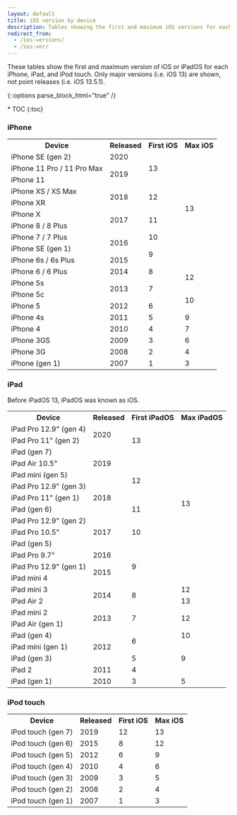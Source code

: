 ```yaml
---
layout: default
title: iOS version by device
description: Tables showing the first and maximum iOS versions for each iPhone, iPad, and iPod touch.
redirect_from: 
  - /ios-versions/ 
  - /ios-ver/
---
```


These tables show the first and maximum version of iOS or iPadOS for each iPhone, iPad, and iPod touch. Only major versions (i.e. iOS 13) are shown, not point releases (i.e. iOS 13.5.1).

{::options parse_block_html="true" /}
<div id="compact-toc">
* TOC
{:toc}
</div>

### iPhone

<table class="full-width">
  <tr>
    <th>Device</th>
    <th>Released</th>
    <th>First iOS</th>
    <th>Max iOS</th>
  </tr>
  <tr>
    <td>iPhone SE (gen 2)</td>
    <td>2020</td>
    <td rowspan="3">13</td>
    <td class="green" rowspan="10">13</td>
  </tr>
  <tr>
    <td>iPhone 11 Pro / 11 Pro Max</td>
    <td rowspan="2">2019</td>
  </tr>
  <tr>
    <td>iPhone 11</td>
  </tr>
  <tr>
    <td>iPhone XS / XS Max</td>
    <td rowspan="2">2018</td>
    <td rowspan="2">12</td>
  </tr>
  <tr>
    <td>iPhone XR</td>
  </tr>
  <tr>
    <td>iPhone X</td>
    <td rowspan="2">2017</td>
    <td rowspan="2">11</td>
  </tr>
  <tr>
    <td>iPhone 8 / 8 Plus</td>
  </tr>
  <tr>
    <td>iPhone 7 / 7 Plus</td>
    <td rowspan="2">2016</td>
    <td>10</td>
  </tr>
  <tr>
    <td>iPhone SE (gen 1)</td>
    <td rowspan="2">9</td>
  </tr>
  <tr>
    <td>iPhone 6s / 6s Plus</td>
    <td>2015</td>
  </tr>
  <tr>
    <td>iPhone 6 / 6 Plus</td>
    <td>2014</td>
    <td>8</td>
    <td class="light-green" rowspan="2">12</td>
  </tr>
  <tr>
    <td>iPhone 5s</td>
    <td rowspan="2">2013</td>
    <td rowspan="2">7</td>
  </tr>
  <tr>
    <td>iPhone 5c</td>
    <td rowspan="2">10</td>
  </tr>
  <tr>
    <td>iPhone 5</td>
    <td>2012</td>
    <td>6</td>
  </tr>
  <tr>
    <td>iPhone 4s</td>
    <td>2011</td>
    <td>5</td>
    <td>9</td>
  </tr>
  <tr>
    <td>iPhone 4</td>
    <td>2010</td>
    <td>4</td>
    <td>7</td>
  </tr>
  <tr>
    <td>iPhone 3GS</td>
    <td>2009</td>
    <td>3</td>
    <td>6</td>
  </tr>
  <tr>
    <td>iPhone 3G</td>
    <td>2008</td>
    <td>2</td>
    <td>4</td>
  </tr>
  <tr>
    <td>iPhone (gen 1)</td>
    <td>2007</td>
    <td>1</td>
    <td>3</td>
  </tr>
</table>

### iPad

Before iPadOS 13, iPadOS was known as iOS.

<table class="full-width">
  <tr>
    <th>Device</th>
    <th>Released</th>
    <th>First iPadOS</th>
    <th>Max iPadOS</th>
  </tr>
  <tr>
    <td>iPad Pro 12.9" (gen 4)</td>
    <td rowspan="2">2020</td>
    <td rowspan="3">13</td>
    <td rowspan="14" class="green">13</td>
  </tr>
  <tr>
    <td>iPad Pro 11" (gen 2)</td>
  </tr>
  <tr>
    <td>iPad (gen 7)</td>
    <td rowspan="3">2019</td>
  </tr>
  <tr>
    <td>iPad Air 10.5"</td>
    <td rowspan="4">12</td>
  </tr>
  <tr>
    <td>iPad mini (gen 5)</td>
  </tr>
  <tr>
    <td>iPad Pro 12.9" (gen 3)</td>
    <td rowspan="3">2018</td>
  </tr>
  <tr>
    <td>iPad Pro 11" (gen 1)</td>
  </tr>
  <tr>
    <td>iPad (gen 6)</td>
    <td>11</td>
  </tr>
  <tr>
    <td>iPad Pro 12.9" (gen 2)</td>
    <td rowspan="3">2017</td>
    <td rowspan="3">10</td>
  </tr>
  <tr>
    <td>iPad Pro 10.5"</td>
  </tr>
  <tr>
    <td>iPad (gen 5)</td>
  </tr>
  <tr>
    <td>iPad Pro 9.7"</td>
    <td>2016</td>
    <td rowspan="3">9</td>
  </tr>
  <tr>
    <td>iPad Pro 12.9" (gen 1)</td>
    <td rowspan="2">2015</td>
  </tr>
  <tr>
    <td>iPad mini 4</td>
  </tr>
  <tr>
    <td>iPad mini 3</td>
    <td rowspan="2">2014</td>
    <td rowspan="2">8</td>
    <td class="light-green">12</td>
  </tr>
  <tr>
    <td>iPad Air 2</td>
    <td class="green">13</td>
  </tr>
  <tr>
    <td>iPad mini 2</td>
    <td rowspan="2">2013</td>
    <td rowspan="2">7</td>
    <td rowspan="2" class="light-green">12</td>
  </tr>
  <tr>
    <td>iPad Air (gen 1)</td>
  </tr>
  <tr>
    <td>iPad (gen 4)</td>
    <td rowspan="3">2012</td>
    <td rowspan="2">6</td>
    <td>10</td>
  </tr>
  <tr>
    <td>iPad mini (gen 1)</td>
    <td rowspan="3">9</td>
  </tr>
  <tr>
    <td>iPad (gen 3)</td>
    <td>5</td>
  </tr>
  <tr>
    <td>iPad 2</td>
    <td>2011</td>
    <td>4</td>
  </tr>
  <tr>
    <td>iPad (gen 1)</td>
    <td>2010</td>
    <td>3</td>
    <td>5</td>
  </tr>
</table>

### iPod touch

<table class="full-width">
  <tr>
    <th>Device</th>
    <th>Released</th>
    <th>First iOS</th>
    <th>Max iOS</th>
  </tr>
  <tr>
    <td>iPod touch (gen 7)</td>
    <td>2019</td>
    <td>12</td>
    <td class="green">13</td>
  </tr>
  <tr>
    <td>iPod touch (gen 6)</td>
    <td>2015</td>
    <td>8</td>
    <td class="light-green">12</td>
  </tr>
  <tr>
    <td>iPod touch (gen 5)</td>
    <td>2012</td>
    <td>6</td>
    <td>9</td>
  </tr>
  <tr>
    <td>iPod touch (gen 4)</td>
    <td>2010</td>
    <td>4</td>
    <td>6</td>
  </tr>
  <tr>
    <td>iPod touch (gen 3)</td>
    <td>2009</td>
    <td>3</td>
    <td>5</td>
  </tr>
  <tr>
    <td>iPod touch (gen 2)</td>
    <td>2008</td>
    <td>2</td>
    <td>4</td>
  </tr>
  <tr>
    <td>iPod touch (gen 1)</td>
    <td>2007</td>
    <td>1</td>
    <td>3</td>
  </tr>
</table>
